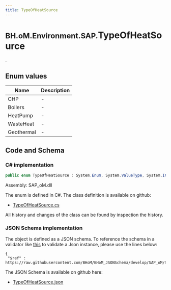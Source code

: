 ```yaml
---
title: TypeOfHeatSource
---
```


# <small>BH.oM.Environment.SAP.</small>**TypeOfHeatSource**

.

## Enum values

| Name            | Description                                                    |
|-----------------|----------------------------------------------------------------|
| CHP |  -  |
| Boilers |  -  |
| HeatPump |  -  |
| WasteHeat |  -  |
| Geothermal |  -  |


## Code and Schema

### C# implementation

``` C# title="C#"
public enum TypeOfHeatSource : System.Enum, System.ValueType, System.IComparable, System.ISpanFormattable, System.IFormattable, System.IConvertible
```

Assembly: SAP_oM.dll

The enum is defined in C#. The class definition is available on github:

- [TypeOfHeatSource.cs](https://github.com/BHoM/SAP_Toolkit/blob/develop/SAP_oM/Enums\TypeOfHeatSource.cs)

All history and changes of the class can be found by inspection the history.
### JSON Schema implementation

The object is defined as a JSON schema. To reference the schema in a validator like [this](https://www.jsonschemavalidator.net/) to validate a Json instance, please use the lines below:

``` { .json .copy .select } title="JSON Schema"
{
 "$ref" : https://raw.githubusercontent.com/BHoM/BHoM_JSONSchema/develop/SAP_oM/SAP/TypeOfHeatSource.json}
```

The JSON Schema is available on github here:

- [TypeOfHeatSource.json](https://github.com/BHoM/BHoM_JSONSchema/blob/develop/SAP_oM/SAP/TypeOfHeatSource.json)

